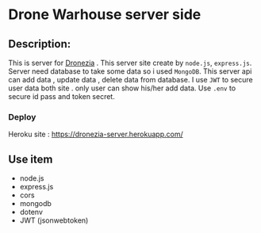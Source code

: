 # Drone Warhouse server side

## Description:
This is server for [Dronezia](https://dronezia.web.app/) . This server site create by `node.js`, `express.js`. Server need database to take some data  so i used `MongoDB`.
This server api can add data , update data , delete data from database. I use `JWT` to secure user data both site . only user can show his/her add data. Use `.env` to secure id pass and token secret.

### Deploy 
Heroku site : https://dronezia-server.herokuapp.com/

## Use item
* node.js
* express.js
* cors
* mongodb
* dotenv
* JWT (jsonwebtoken)